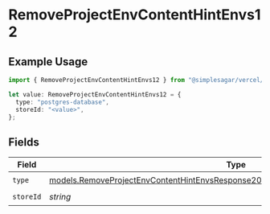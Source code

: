 # RemoveProjectEnvContentHintEnvs12

## Example Usage

```typescript
import { RemoveProjectEnvContentHintEnvs12 } from "@simplesagar/vercel/models/removeprojectenvop.js";

let value: RemoveProjectEnvContentHintEnvs12 = {
  type: "postgres-database",
  storeId: "<value>",
};
```

## Fields

| Field                                                                                                                                                                            | Type                                                                                                                                                                             | Required                                                                                                                                                                         | Description                                                                                                                                                                      |
| -------------------------------------------------------------------------------------------------------------------------------------------------------------------------------- | -------------------------------------------------------------------------------------------------------------------------------------------------------------------------------- | -------------------------------------------------------------------------------------------------------------------------------------------------------------------------------- | -------------------------------------------------------------------------------------------------------------------------------------------------------------------------------- |
| `type`                                                                                                                                                                           | [models.RemoveProjectEnvContentHintEnvsResponse200ApplicationJSONResponseBody212Type](../models/removeprojectenvcontenthintenvsresponse200applicationjsonresponsebody212type.md) | :heavy_check_mark:                                                                                                                                                               | N/A                                                                                                                                                                              |
| `storeId`                                                                                                                                                                        | *string*                                                                                                                                                                         | :heavy_check_mark:                                                                                                                                                               | N/A                                                                                                                                                                              |